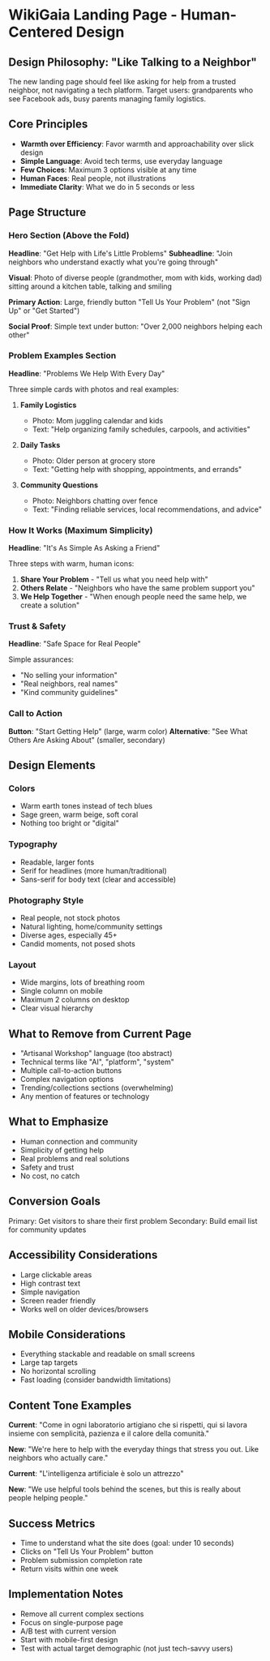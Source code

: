 # WikiGaia Landing Page - Human-Centered Design

## Design Philosophy: "Like Talking to a Neighbor"

The new landing page should feel like asking for help from a trusted neighbor, not navigating a tech platform. Target users: grandparents who see Facebook ads, busy parents managing family logistics.

## Core Principles

- **Warmth over Efficiency**: Favor warmth and approachability over slick design
- **Simple Language**: Avoid tech terms, use everyday language
- **Few Choices**: Maximum 3 options visible at any time
- **Human Faces**: Real people, not illustrations
- **Immediate Clarity**: What we do in 5 seconds or less

## Page Structure

### Hero Section (Above the Fold)
**Headline**: "Get Help with Life's Little Problems"
**Subheadline**: "Join neighbors who understand exactly what you're going through"

**Visual**: Photo of diverse people (grandmother, mom with kids, working dad) sitting around a kitchen table, talking and smiling

**Primary Action**: Large, friendly button "Tell Us Your Problem" (not "Sign Up" or "Get Started")

**Social Proof**: Simple text under button: "Over 2,000 neighbors helping each other"

### Problem Examples Section
**Headline**: "Problems We Help With Every Day"

Three simple cards with photos and real examples:

1. **Family Logistics** 
   - Photo: Mom juggling calendar and kids
   - Text: "Help organizing family schedules, carpools, and activities"

2. **Daily Tasks**
   - Photo: Older person at grocery store
   - Text: "Getting help with shopping, appointments, and errands"

3. **Community Questions**
   - Photo: Neighbors chatting over fence
   - Text: "Finding reliable services, local recommendations, and advice"

### How It Works (Maximum Simplicity)
**Headline**: "It's As Simple As Asking a Friend"

Three steps with warm, human icons:

1. **Share Your Problem** - "Tell us what you need help with"
2. **Others Relate** - "Neighbors who have the same problem support you"
3. **We Help Together** - "When enough people need the same help, we create a solution"

### Trust & Safety
**Headline**: "Safe Space for Real People"

Simple assurances:
- "No selling your information"
- "Real neighbors, real names"
- "Kind community guidelines"

### Call to Action
**Button**: "Start Getting Help" (large, warm color)
**Alternative**: "See What Others Are Asking About" (smaller, secondary)

## Design Elements

### Colors
- Warm earth tones instead of tech blues
- Sage green, warm beige, soft coral
- Nothing too bright or "digital"

### Typography
- Readable, larger fonts
- Serif for headlines (more human/traditional)
- Sans-serif for body text (clear and accessible)

### Photography Style
- Real people, not stock photos
- Natural lighting, home/community settings
- Diverse ages, especially 45+
- Candid moments, not posed shots

### Layout
- Wide margins, lots of breathing room
- Single column on mobile
- Maximum 2 columns on desktop
- Clear visual hierarchy

## What to Remove from Current Page

- "Artisanal Workshop" language (too abstract)
- Technical terms like "AI", "platform", "system"
- Multiple call-to-action buttons
- Complex navigation options
- Trending/collections sections (overwhelming)
- Any mention of features or technology

## What to Emphasize

- Human connection and community
- Simplicity of getting help
- Real problems and real solutions
- Safety and trust
- No cost, no catch

## Conversion Goals

Primary: Get visitors to share their first problem
Secondary: Build email list for community updates

## Accessibility Considerations

- Large clickable areas
- High contrast text
- Simple navigation
- Screen reader friendly
- Works well on older devices/browsers

## Mobile Considerations

- Everything stackable and readable on small screens
- Large tap targets
- No horizontal scrolling
- Fast loading (consider bandwidth limitations)

## Content Tone Examples

**Current**: "Come in ogni laboratorio artigiano che si rispetti, qui si lavora insieme con semplicità, pazienza e il calore della comunità."

**New**: "We're here to help with the everyday things that stress you out. Like neighbors who actually care."

**Current**: "L'intelligenza artificiale è solo un attrezzo"

**New**: "We use helpful tools behind the scenes, but this is really about people helping people."

## Success Metrics

- Time to understand what the site does (goal: under 10 seconds)
- Clicks on "Tell Us Your Problem" button
- Problem submission completion rate
- Return visits within one week

## Implementation Notes

- Remove all current complex sections
- Focus on single-purpose page
- A/B test with current version
- Start with mobile-first design
- Test with actual target demographic (not just tech-savvy users)